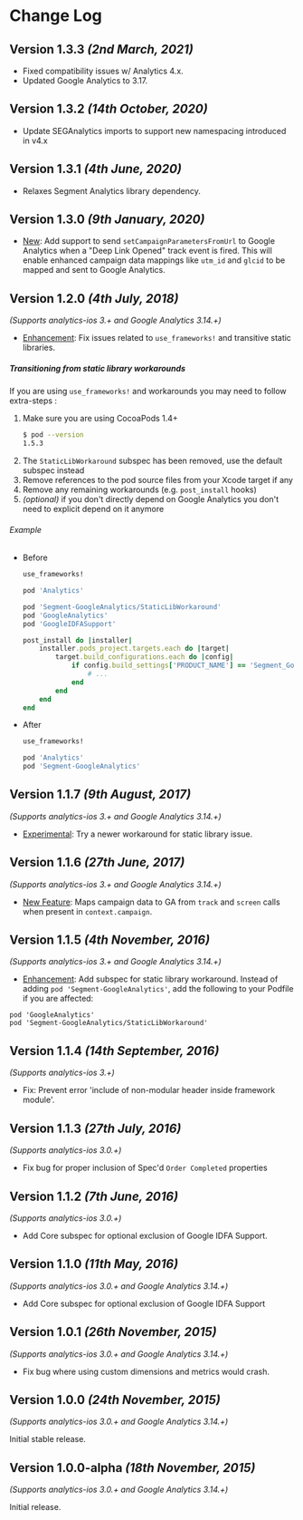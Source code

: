 Change Log
==========

Version 1.3.3 *(2nd March, 2021)*
--------------------------------
* Fixed compatibility issues w/ Analytics 4.x.
* Updated Google Analytics to 3.17.

Version 1.3.2 *(14th October, 2020)*
--------------------------------

* Update SEGAnalytics imports to support new namespacing introduced in v4.x

Version 1.3.1 *(4th June, 2020)*
--------------------------------

* Relaxes Segment Analytics library dependency.

Version 1.3.0 *(9th January, 2020)*
--------------------------------

* [New](https://github.com/segment-integrations/analytics-ios-integration-google-analytics/commit/419491d9ff59b1f85e42eccad3f19d263b653b2c): Add support to send `setCampaignParametersFromUrl` to Google Analytics when a "Deep Link Opened" track event is fired. This will enable enhanced campaign data mappings like `utm_id` and `glcid` to be mapped and sent to Google Analytics.

Version 1.2.0 *(4th July, 2018)*
--------------------------------
*(Supports analytics-ios 3.+ and Google Analytics 3.14.+)*

* [Enhancement](https://github.com/segment-integrations/analytics-ios-integration-google-analytics/commit/6ed71e2ff457ad7f10fadf6fc3e95b5f0c6426f2): Fix issues related to `use_frameworks!` and transitive static libraries.

##### Transitioning from static library workarounds

If you are using `use_frameworks!` and workarounds you may need to follow extra-steps :
1. Make sure you are using CocoaPods 1.4+
   ```bash
   $ pod --version
   1.5.3
   ```
2. The `StaticLibWorkaround` subspec has been removed, use the default subspec instead
3. Remove references to the pod source files from your Xcode target if any
4. Remove any remaining workarounds (e.g. `post_install` hooks)
5. *(optional)*  if you don't directly depend on Google Analytics you don't need to explicit depend on it anymore

###### Example

- Before
    ```ruby
    use_frameworks!

    pod 'Analytics'

    pod 'Segment-GoogleAnalytics/StaticLibWorkaround'
    pod 'GoogleAnalytics'
    pod 'GoogleIDFASupport'

    post_install do |installer|
        installer.pods_project.targets.each do |target|
            target.build_configurations.each do |config|
                if config.build_settings['PRODUCT_NAME'] == 'Segment_GoogleAnalytics'
                    # ...
                end
            end
        end
    end
    ```

- After
    ```ruby
    use_frameworks!

    pod 'Analytics'
    pod 'Segment-GoogleAnalytics'
    ```

Version 1.1.7 *(9th August, 2017)*
----------------------------------
*(Supports analytics-ios 3.+ and Google Analytics 3.14.+)*

* [Experimental](https://github.com/segment-integrations/analytics-ios-integration-google-analytics/commit/78ea52afa16f152331368c96ca3e0e2e10042442): Try a newer workaround for static library issue.


Version 1.1.6 *(27th June, 2017)*
-------------------------------------------
*(Supports analytics-ios 3.+ and Google Analytics 3.14.+)*

* [New Feature](https://github.com/segment-integrations/analytics-ios-integration-google-analytics/commit/0a23f5bee612399a2310f8d895cd1a050c0d1414): Maps campaign data to GA from `track` and `screen` calls when present in `context.campaign`.

Version 1.1.5 *(4th November, 2016)*
-------------------------------------------
*(Supports analytics-ios 3.+ and Google Analytics 3.14.+)*

* [Enhancement](https://github.com/segment-integrations/analytics-ios-integration-google-analytics/pull/14/files): Add subspec for static library workaround. Instead of adding `pod 'Segment-GoogleAnalytics'`, add the following to your Podfile if you are affected:

```
pod 'GoogleAnalytics'
pod 'Segment-GoogleAnalytics/StaticLibWorkaround'
```

Version 1.1.4 *(14th September, 2016)*
-------------------------------------------
*(Supports analytics-ios 3.+)*

* Fix: Prevent error 'include of non-modular header inside framework module'.

Version 1.1.3 *(27th July, 2016)*
-------------------------------------------
*(Supports analytics-ios 3.0.+)*

* Fix bug for proper inclusion of Spec'd `Order Completed` properties

Version 1.1.2 *(7th June, 2016)*
-------------------------------------------
*(Supports analytics-ios 3.0.+)*

 * Add Core subspec for optional exclusion of Google IDFA Support.

Version 1.1.0 *(11th May, 2016)*
-------------------------------------------
*(Supports analytics-ios 3.0.+ and Google Analytics 3.14.+)*

 * Add Core subspec for optional exclusion of Google IDFA Support

Version 1.0.1 *(26th November, 2015)*
-------------------------------------------
*(Supports analytics-ios 3.0.+ and Google Analytics 3.14.+)*

 * Fix bug where using custom dimensions and metrics would crash.

Version 1.0.0 *(24th November, 2015)*
-------------------------------------------
*(Supports analytics-ios 3.0.+ and Google Analytics 3.14.+)*

Initial stable release.


Version 1.0.0-alpha *(18th November, 2015)*
-------------------------------------------
*(Supports analytics-ios 3.0.+ and Google Analytics 3.14.+)*

Initial release.
